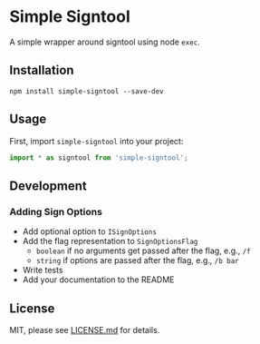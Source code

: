 # Simple Signtool
A simple wrapper around signtool using node `exec`. 

## Installation
`npm install simple-signtool --save-dev`

## Usage
First, import `simple-signtool` into your project:  
```javascript
import * as signtool from 'simple-signtool';
```

## Development
### Adding Sign Options
- Add optional option to `ISignOptions`
- Add the flag representation to `SignOptionsFlag`
  - `boolean` if no arguments get passed after the flag, e.g., `/f`
  - `string` if options are passed after the flag, e.g., `/b bar`
- Write tests
- Add your documentation to the README

## License
MIT, please see [LICENSE.md](LICENSE.md) for details.
